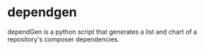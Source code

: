 # dependgen
dependGen is a python script that generates a list and chart of a repository's composer dependencies.
